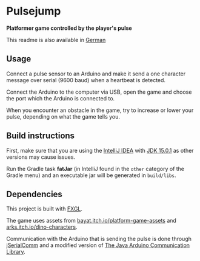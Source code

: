 # Pulsejump
**Platformer game controlled by the player's pulse**

This readme is also available in [German](https://github.com/thatmarcel/pulsejump/blob/main/README_DE.md)

## Usage
Connect a pulse sensor to an Arduino and make it send a one character message over serial (9600 baud) when a heartbeat is detected.

Connect the Arduino to the computer via USB, open the game and choose the port which the Arduino is connected to.

When you encounter an obstacle in the game, try to increase or lower your pulse, depending on what the game tells you.

## Build instructions
First, make sure that you are using the [IntelliJ IDEA](https://www.jetbrains.com/idea/) with [JDK 15.0.1](https://www.oracle.com/java/technologies/javase-jdk15-downloads.html) as other versions may cause issues.

Run the Gradle task **fatJar** (in IntelliJ found in the `other` category of the Gradle menu) and an executable jar will be generated in `build/libs`.

## Dependencies
This project is built with [FXGL](https://github.com/AlmasB/FXGL).

The game uses assets from [bayat.itch.io/platform-game-assets](https://bayat.itch.io/platform-game-assets) and [arks.itch.io/dino-characters](https://arks.itch.io/dino-characters).

Communication with the Arduino that is sending the pulse is done through [jSerialComm](https://github.com/Fazecast/jSerialComm) and a modified version of [The Java Arduino Communication Library](https://github.com/HirdayGupta/Java-Arduino-Communication-Library).